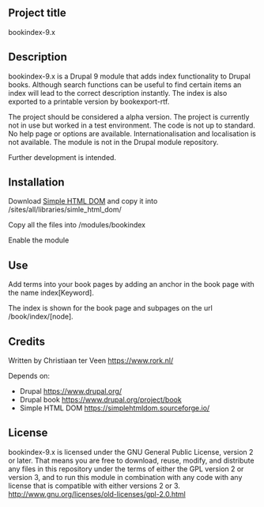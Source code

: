 ## Project title

bookindex-9.x

## Description

bookindex-9.x is a Drupal 9 module that adds index functionality to Drupal books. Although search functions can be useful to find certain items an index will lead to the correct description instantly. The index is also exported to a printable version by bookexport-rtf.

The project should be considered a alpha version. The project is currently not in use but worked in a test environment. The code is not up to standard. No help page or options are available. Internationalisation and localisation is not available. The module is not in the Drupal module repository.

Further development is intended.

## Installation

Download [Simple HTML DOM](https://simplehtmldom.sourceforge.io/) and copy it into /sites/all/libraries/simle_html_dom/

Copy all the files into /modules/bookindex

Enable the module

## Use

Add terms into your book pages by adding an anchor in the book page with the name index\[Keyword].

The index is shown for the book page and subpages on the url /book/index/\[node].

## Credits

Written by Christiaan ter Veen <https://www.rork.nl/>

Depends on:

- Drupal <https://www.drupal.org/>
- Drupal book <https://www.drupal.org/project/book>
- Simple HTML DOM <https://simplehtmldom.sourceforge.io/>

## License

bookindex-9.x is licensed under the GNU General Public License, version 2 or later. That means you are free to download, reuse, modify, and distribute any files in this repository under the terms of either the GPL version 2 or version 3, and to run this module in combination with any code with any license that is compatible with either versions 2 or 3.
http://www.gnu.org/licenses/old-licenses/gpl-2.0.html
